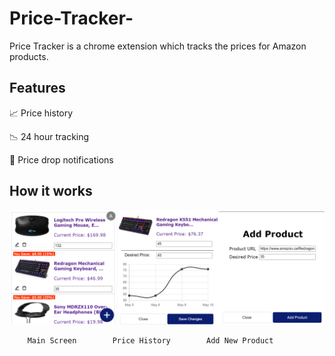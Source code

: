 # Price-Tracker-

Price Tracker is a chrome extension which tracks the prices for Amazon products.

## Features

📈 Price history

📉 24 hour tracking

🔔 Price drop notifications

## How it works

![alt text](https://github.com/aarav87/Price-Tracker-/blob/master/images/readme.png?raw=true)

        Main Screen        Price History        Add New Product
